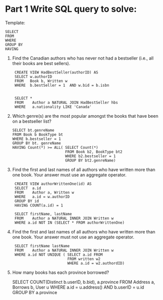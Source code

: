 # Part 1 Write SQL query to solve:

Template:
    
    SELECT
    FROM
    WHERE
    GROUP BY
    HAVING 

1. Find the Canadian authors who has never not had a bestseller (i.e., all their books are
best sellers).

    
        CREATE VIEW HadBestSeller(authorID) AS
        SELECT w.authorID
        FROM   Book b, Written w
        WHERE  b.bestSeller = 1  AND w.bid = b.isbn

        
        SELECT *
        FROM    Author a NATURAL JOIN HadBestSeller hbs
        WHERE   a.nationality LIKE 'Canada'


2.  Which genre(s) are the most popular amongst the books that have been on a bestseller
list?
    
        SELECT bt.genreName
        FROM Book b BookType bt 
        WHERE b.bestseller = 1
        GROUP BY bt. genreName
        HAVING Count(*) >= ALL( SELECT Count(*)    
                                FROM Book b2, BookType bt2
                                WHERE b2.bestseller = 1
                                GROUP BY bt2.genreName)



3. Find the first and last names of all authors who have written more than one book. Your
answer must use an aggregate operator.

        CREATE VIEW authorWrittenOne(id) AS
        SELECT  a.id
        FROM    Author a, Written w
        WHERE   a.id = w.authorID
        GROUP BY id
        HAVING COUNT(a.id) = 1
        
        SELECT firstName, lastName
        FROM    Author a NATURAL INNER JOIN Written w
        WHERE a.id NOT IN (SELECT * FROM authorWrittenOne)

4. Find the first and last names of all authors who have written more than one book. Your
answer must not use an aggregate operator.

        SELECT firstName lastName
        FROM    Author a NATURAL INNER JOIN Written w
        WHERE a.id NOT UNIQUE ( SELECT a.id FROM
                                FROM written w2
                                WHERE a.id = w2.authordID)


5. How many books has each province borrowed? 

    SELECT  COUNT(Distinct b.userID, b.bid), a.province
    FROM    Address a, Borrows b, User u
    WHERE   a.id = u.address() AND b.userID = u.id 
    GROUP BY a.province